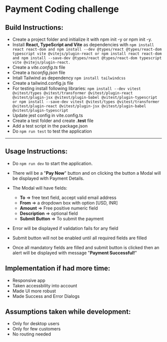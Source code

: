 # Payment Coding challenge

## Build Instructions:

- Create a project folder and initialize it with npm init -y or npm init -y.
- Install **React, TypeScript and Vite** as dependencies with 
        ```
        npm install react react-dom and npm install --dev @types/react @types/react-dom typescript vite @vitejs/plugin-react or npm install react react-dom and npm install --save-dev @types/react @types/react-dom typescript vite @vitejs/plugin-react.
        ```
- Create a *vite.config.ts* file
- Create a *tsconfig.json* file
- Intall Tailwind as dependency ```npm install tailwindcss```
- Create a tailwind.config.js file
- For testing install following libraries: 
        ```
        npm install --dev vitest @vitest/types @vitest/transformer @vitest/plugin-react @vitest/plugin-jsx @vitest/plugin-babel @vitest/plugin-typescript or npm install --save-dev vitest @vitest/types @vitest/transformer @vitest/plugin-react @vitest/plugin-jsx @vitest/plugin-babel @vitest/plugin-typescript
        ```
- Update jest config in vite.config.ts
- Create a test folder and create **.test** file
- Add a test script in the package.json
- Do ```npm run test``` to test the application

---

## Usage Instructions:

- Do ```npm run dev``` to start the application.
- There will be a "**Pay Now**" button and on clicking the button a Modal will be displayed with Payment Details.
- The Modal will have fields:
    - **To** => free text field, accept valid email address
    - **From** => a dropdown box with option [USD, INR]
    - **Amount** => Free positive numeric field
    - **Description** => optional field
    - **Submit Button** => To submit the payment

- Error will be displayed if validation fails for any field
- Submit button will not be enabled until all required fields are filled
- Once all mandatory fields are filled and submit button is clicked then an alert will be displayed with message "**Payment Successful!**"   

## Implementation if had more time:
- Responsive app
- Taken accessbility into account
- Made UI more robust
- Made Success and Error Dialogs

## Assumptions taken while development:
- Only for desktop users
- Only for few customers
- No routing needed


